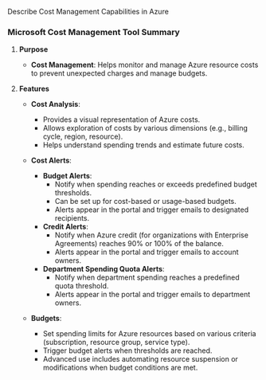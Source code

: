 Describe Cost Management Capabilities in Azure

### **Microsoft Cost Management Tool Summary**

1. **Purpose**
   - **Cost Management**: Helps monitor and manage Azure resource costs to prevent unexpected charges and manage budgets.

2. **Features**
   - **Cost Analysis**:
     - Provides a visual representation of Azure costs.
     - Allows exploration of costs by various dimensions (e.g., billing cycle, region, resource).
     - Helps understand spending trends and estimate future costs.

   - **Cost Alerts**:
     - **Budget Alerts**:
       - Notify when spending reaches or exceeds predefined budget thresholds.
       - Can be set up for cost-based or usage-based budgets.
       - Alerts appear in the portal and trigger emails to designated recipients.
     - **Credit Alerts**:
       - Notify when Azure credit (for organizations with Enterprise Agreements) reaches 90% or 100% of the balance.
       - Alerts appear in the portal and trigger emails to account owners.
     - **Department Spending Quota Alerts**:
       - Notify when department spending reaches a predefined quota threshold.
       - Alerts appear in the portal and trigger emails to department owners.

   - **Budgets**:
     - Set spending limits for Azure resources based on various criteria (subscription, resource group, service type).
     - Trigger budget alerts when thresholds are reached.
     - Advanced use includes automating resource suspension or modifications when budget conditions are met.